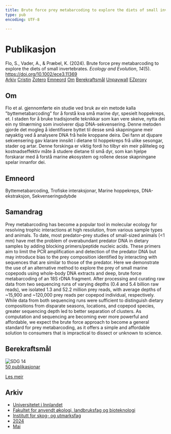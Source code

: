 ```yaml
---
title: Brute force prey metabarcoding to explore the diets of small invertebrates
type: pub
encoding: UTF-8

---
```

<h1>Publikasjon</h1>
<article id="csl-bib-container-MN3GDEG3" class="csl-bib-container">
  <div class="csl-bib-body"> <div class="csl-entry">Flo, S., Vader, A., &#38; Præbel, K. (2024). Brute force prey metabarcoding to explore the diets of small invertebrates. <i>Ecology and Evolution</i>, <i>14</i>(5). <a href="https://doi.org/10.1002/ece3.11369">https://doi.org/10.1002/ece3.11369</a></div> </div>
  <div class="csl-bib-buttons">
    <a href="#taxonomy-article-MN3GDEG3" alt="archive" class="csl-bib-button">Arkiv</a>
    <a href="https://app.cristin.no/results/show.jsf?id=2266710" alt="Cristin" class="csl-bib-button">Cristin</a>
    <a href="http://zotero.org/groups/5881554/items/MN3GDEG3" alt="Zotero" class="csl-bib-button">Zotero</a>
    <a href="#keywords-article-MN3GDEG3" alt="keywords" class="csl-bib-button">Emneord</a>
    <a href="#about-article-MN3GDEG3" alt="about_pub" class="csl-bib-button">Om</a>
    <a href="#sdg-article-MN3GDEG3" alt="sdg" class="csl-bib-button">Berekraftsmål</a>
    <a href="https://onlinelibrary.wiley.com/doi/pdfdirect/10.1002/ece3.11369" alt="Unpaywall" class="csl-bib-button">Unpaywall</a>
    <a href="https://onlinelibrary.wiley.com/doi/pdfdirect/10.1002/ece3.11369" alt="EZproxy" class="csl-bib-button">EZproxy</a>
  </div>
  <div id="csl-bib-meta-container-MN3GDEG3"></div>
</article>
<div id="csl-bib-meta-MN3GDEG3" class="csl-bib-meta">
  <article id="about-article-MN3GDEG3" class="about_pub-article">
    <h1>Om</h1>
    Flo et al. gjennomførte ein studie ved bruk av ein metode kalla "byttemetabarcoding" for å forstå kva små marine dyr, spesielt hoppekreps, et. I staden for å bruke tradisjonelle teknikkar som kan vere skeive, nytta dei ein ny tilnærming som involverer djup DNA-sekvensering. Denne metoden gjorde det mogleg å identifisere byttet til desse små skapningane meir nøyaktig ved å analysere DNA frå heile kroppane deira. Dei fann at djupare sekvensering gav klarare innsikt i dietane til hoppekreps frå ulike sesongar, stader og artar. Denne forskinga er viktig fordi ho tilbyr ein meir påliteleg og kostnadseffektiv måte å studere dietane til små dyr, som kan hjelpe forskarar med å forstå marine økosystem og rollene desse skapningane spelar innanfor dei.
  </article>
  <article id="keywords-article-MN3GDEG3" class="keywords-article">
    <h1>Emneord</h1>
    Byttemetabarcoding, Trofiske interaksjonar, Marine hoppekreps, DNA-ekstraksjon, Sekvenseringsdybde
  </article>
  <article id="abstract-article-MN3GDEG3" class="abstract-article">
    <h1>Samandrag</h1>
    Prey metabarcoding has become a popular tool in molecular ecology for resolving trophic interactions at high resolution, from various sample types and animals. To date, most predator–prey studies of small-sized animals (<1 mm) have met the problem of overabundant predator DNA in dietary samples by adding blocking primers/peptide nucleic acids. These primers aim to limit the PCR amplification and detection of the predator DNA but may introduce bias to the prey composition identified by interacting with sequences that are similar to those of the predator. Here we demonstrate the use of an alternative method to explore the prey of small marine copepods using whole-body DNA extracts and deep, brute force metabarcoding of an 18S rDNA fragment. After processing and curating raw data from two sequencing runs of varying depths (0.4 and 5.4 billion raw reads), we isolated 1.3 and 52.2 million prey reads, with average depths of ~15,900 and ~120,000 prey reads per copepod individual, respectively. While data from both sequencing runs were sufficient to distinguish dietary compositions from disparate seasons, locations, and copepod species, greater sequencing depth led to better separation of clusters. As computation and sequencing are becoming ever more powerful and affordable, we expect the brute force approach to become a general standard for prey metabarcoding, as it offers a simple and affordable solution to consumers that is impractical to dissect or unknown to science.
  </article>
  <article id="sdg-article-MN3GDEG3" class="sdg-article">
    <h1>Berekraftsmål</h1>
    <div class="sdg-container"><div id="sdg14" class="sdg">
        <img src="{{< params subfolder >}}images/sdg/sdg14_nn.png" class="image" alt="SDG 14">
        <div class="sdg-overlay">
          <a href="/nn/archive/?key=?sdg=14#archive" class="sdg-publication-count"><span>50</span> publikasjonar</a>
          <p><a href="https://fn.no/om-fn/fns-baerekraftsmaal/livet-i-havet?lang=nno-NO" class="sdg-read-more">Les meir</a></p>
        </div>
      </div></div>
  </article>
  <article id="taxonomy-article-MN3GDEG3" class="taxonomy-article">
    <h1>Arkiv</h1>
    <ul>
      <li>
        <a href="/nn/archive/?key=3DCRN523">Universitetet i Innlandet</a>
      </li>
      <li>
        <a href="/nn/archive/?key=T77LXH6D">Fakultet for anvendt økologi, landbruksfag og bioteknologi</a>
      </li>
      <li>
        <a href="/nn/archive/?key=7TRARPE3">Institutt for skog- og utmarksfag</a>
      </li>
      <li>
        <a href="/nn/archive/?key=A4XX8HDP">2024</a>
      </li>
      <li>
        <a href="/nn/archive/?key=2IXDX4YB">Mai</a>
      </li>
    </ul>
  </article>
</div>
